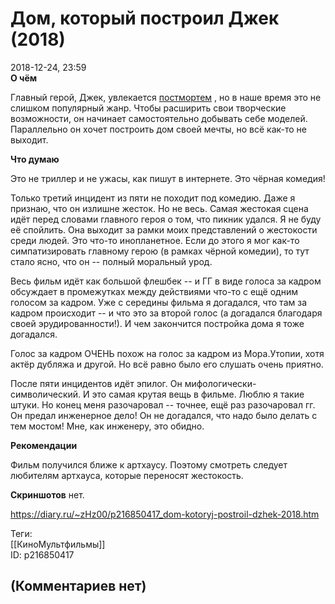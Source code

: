 Дом, который построил Джек (2018)
=================================

  
2018-12-24, 23:59  
  **О чём**    
   
 Главный герой, Джек, увлекается  [постмортем](https://ru.wikipedia.org/wiki/%D0%9F%D0%BE%D1%81%D0%BC%D0%B5%D1%80%D1%82%D0%BD%D0%B0%D1%8F_%D1%84%D0%BE%D1%82%D0%BE%D0%B3%D1%80%D0%B0%D1%84%D0%B8%D1%8F)  , но в наше время это не слишком популярный жанр. Чтобы расширить свои творческие возможности, он начинает самостоятельно добывать себе моделей. Параллельно он хочет построить дом своей мечты, но всё как-то не выходит.   
   
  **Что думаю**    
   
 Это не триллер и не ужасы, как пишут в интернете. Это чёрная комедия!   
   
 Только третий инцидент из пяти не походит под комедию. Даже я признаю, что он излишне жесток. Но не весь. Самая жестокая сцена идёт перед словами главного героя о том, что пикник удался. Я не буду её спойлить. Она выходит за рамки моих представлений о жестокости среди людей. Это что-то инопланетное. Если до этого я мог как-то симпатизировать главному герою (в рамках чёрной комедии), то тут стало ясно, что он -- полный моральный урод.   
   
 Весь фильм идёт как большой флешбек -- и ГГ в виде голоса за кадром обсуждает в промежутках между действиями что-то с ещё одним голосом за кадром. Уже с середины фильма я догадался, что там за кадром происходит -- и что это за второй голос (а догадался благодаря своей эрудированности!). И чем закончится постройка дома я тоже догадался.   
   
 Голос за кадром ОЧЕНЬ похож на голос за кадром из Мора.Утопии, хотя актёр дубляжа и другой. Но всё равно было его слушать очень приятно.   
   
 После пяти инцидентов идёт эпилог. Он мифологически-символический. И это самая крутая вещь в фильме. Люблю я такие штуки. Но конец меня разочаровал -- точнее, ещё раз разочаровал гг. Он предал инженерное дело! Он не догадался, что надо было делать с тем мостом! Мне, как инженеру, это обидно.   
   
  **Рекомендации**    
   
 Фильм получился ближе к артхаусу. Поэтому смотреть следует любителям артхауса, которые переносят жестокость.   
   
  **Скриншотов**  нет.   
  
<https://diary.ru/~zHz00/p216850417_dom-kotoryj-postroil-dzhek-2018.htm>  
  
Теги:  
[[КиноМультфильмы]]  
ID: p216850417  


(Комментариев нет)
------------------